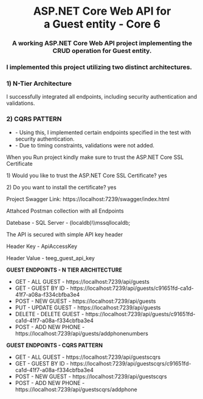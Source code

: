 <div align="center">
  <h1>ASP.NET Core Web API for a Guest entity - Core 6</h1>
  <h3>A working ASP.NET Core Web API project implementing the CRUD operation for Guest entity.</h3>
</div>

<h3>I implemented this project utilizing two distinct architectures.</h3>

<h3>1) N-Tier Architecture</h3>
<p>  I successfully integrated all endpoints, including security authentication and validations.</p>

<h3>2) CQRS PATTERN</h3>
<ul>
<li>- Using this, I implemented certain endpoints specified in the test with security authentication.</li>
<li>- Due to timing constraints, validations were not added.</li>
</ul>

<p>When you Run project kindly make sure to trust the ASP.NET Core SSL Certificate</p>
<p>
1) Would you like to trust the ASP.NET Core SSL Certificate?
yes
</p>
<p>2) Do you want to install the certificate? 
yes
</p>

<p>Project Swagger Link: https://localhost:7239/swagger/index.html</p>

<p>Attahced Postman collection with all Endpoints</p>

<p>Datebase - SQL Server - (localdb)\\mssqllocaldb;</p>
<p>The API is secured with simple API key header</p>
<p>Header Key - ApiAccessKey</p>
<p>Header Value - teeg_guest_api_key</p>


<p><b>GUEST ENDPOINTS - N TIER ARCHITECTURE</b></p>
<ul>
<li>GET  	- ALL GUEST 	- https://localhost:7239/api/guests</li>
<li>GET  	- GUEST BY ID  	- https://localhost:7239/api/guests/c91651fd-ca1d-41f7-a08a-f334cbfba3e4</li>
<li>POST 	- NEW GUEST  	- https://localhost:7239/api/guests</li>
<li>PUT  	- UPDATE GUEST 	- https://localhost:7239/api/guests</li>
<li>DELETE 	- DELETE GUEST 	- https://localhost:7239/api/guests/c91651fd-ca1d-41f7-a08a-f334cbfba3e4</li>
<li>POST 	- ADD NEW PHONE - https://localhost:7239/api/guests/addphonenumbers</li>
   </ul>
<p><b>GUEST ENDPOINTS - CQRS PATTERN</b></p><ul>
<li>GET  	- ALL GUEST 	- https://localhost:7239/api/guestscqrs</li>
<li>GET  	- GUEST BY ID  	- https://localhost:7239/api/guestscqrs/c91651fd-ca1d-41f7-a08a-f334cbfba3e4</li>
<li>POST 	- NEW GUEST  	- https://localhost:7239/api/guestscqrs</li>
<li>POST 	- ADD NEW PHONE - https://localhost:7239/api/guestscqrs/addphone</li>
  </ul>
